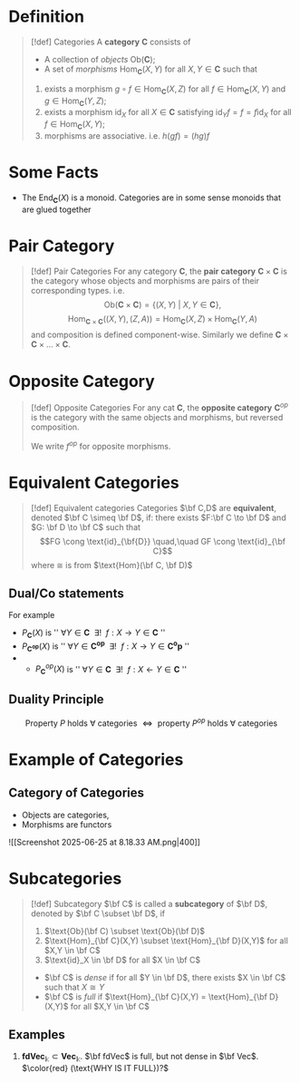 # Definition

> [!def] Categories
> A **category** $\mathbf{C}$ consists of 
> - A collection of *objects* $\text{Ob}(\mathbf{C})$;
> - A set of *morphisms* $\text{Hom}_{\mathbf{C}}(X,Y)$ for all $X,Y \in \mathbf{C}$
> such that
> 1. exists a morphism $g\circ f \in \text{Hom}_\mathbf{C}(X,Z)$ for all $f \in \text{Hom}_\mathbf{C}(X,Y)$ and $g \in \text{Hom}_\mathbf{C}(Y,Z)$;
> 2. exists a morphism $\text{id}_X$ for all $X \in \mathbf{C}$ satisfying $\text{id}_Y f = f = f\text{id}_X$ for all $f \in \text{Hom}_\mathbf{C}(X,Y);$
> 3. morphisms are associative. i.e. $h(gf) = (hg)f$ 

# Some Facts

- The $\text{End}_\mathbf{C}(X)$ is a monoid. Categories are in some sense monoids that are glued together

# Pair Category

>[!def] Pair Categories
>For any category $\mathbf{C}$, the **pair category** $\mathbf{C} \times \mathbf{C}$ is the category whose objects and morphisms are pairs of their corresponding types. i.e.
>$$\text{Ob}(\mathbf{C} \times \mathbf{C}) = \{(X,Y) \:|\: X,Y \in \mathbf{C}\},$$$$\text{Hom}_{\mathbf{C} \times \mathbf{C}}((X,Y), (Z,A)) = \text{Hom}_{\mathbf{C}}(X,Z) \times \text{Hom}_{\mathbf{C}}(Y,A)$$
>and composition is defined component-wise. Similarly we define $\mathbf{C} \times \mathbf{C} \times ... \times \mathbf{C}$.

# Opposite Category

>[!def] Opposite Categories
>For any cat $\mathbf{C}$, the **opposite category** $\mathbf{C}^{op}$ is the category with the same objects and morphisms, but reversed composition.
>
>We write $f^{op}$ for opposite morphisms.

# Equivalent Categories
>[!def] Equivalent categories
>Categories $\bf C,D$ are **equivalent**, denoted $\bf C \simeq \bf D$, if:
>there exists $F:\bf C \to \bf D$ and $G: \bf D \to \bf C$ such that $$FG \cong \text{id}_{\bf{D}} \quad,\quad GF \cong \text{id}_{\bf C}$$ where $\cong$ is from $\text{Hom}(\bf C, \bf D)$   



## Dual/Co statements

For example
- $P_\mathbf{C}(X)$ is '' $\forall Y \in \mathbf{C} \:\:\exists! \:\:f:X \to Y \in \mathbf{C}$ ''
- $P_\mathbf{C^{op}}(X)$ is '' $\forall Y \in \mathbf{C^{op}} \:\:\exists! \:\:f:X \to Y \in \mathbf{C^op}$ ''
- - $P^{op}_\mathbf{C}(X)$ is '' $\forall Y \in \mathbf{C} \:\:\exists! \:\:f:X \gets Y \in \mathbf{C}$ ''

## Duality Principle
$$\text{Property $P$ holds $\forall$ categories $\iff$ property $P^{op}$ holds $\forall$ categories}$$


# Example of Categories

## Category of Categories

- Objects are categories,
- Morphisms are functors

![[Screenshot 2025-06-25 at 8.18.33 AM.png|400]]


# Subcategories

>[!def] Subcategory
>$\bf C$ is called a **subcategory**  of $\bf D$, denoted by $\bf C \subset \bf D$,  if 
>1. $\text{Ob}(\bf C) \subset \text{Ob}(\bf D)$
>2. $\text{Hom}_{\bf C}(X,Y) \subset \text{Hom}_{\bf D}(X,Y)$ for all $X,Y \in \bf C$
>3. $\text{id}_X \in \bf D$ for all $X \in \bf C$
>  
>  
>  - $\bf C$ is *dense* if for all $Y \in \bf D$, there exists $X \in \bf C$ such  that $X \cong Y$
>  - $\bf C$ is *full* if $\text{Hom}_{\bf C}(X,Y) = \text{Hom}_{\bf D}(X,Y)$ for all $X,Y \in \bf C$ 


## Examples

1. $\textbf{fdVec}_\mathbb{k} \subset \textbf{Vec}_\mathbb{k}$.  $\bf fdVec$ is full, but not dense in $\bf Vec$. $\color{red} (\text{WHY IS IT FULL})?$
 

















